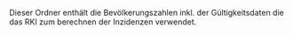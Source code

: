 Dieser Ordner enthält die Bevölkerungszahlen inkl. der Gültigkeitsdaten die das RKI zum berechnen der Inzidenzen verwendet.

